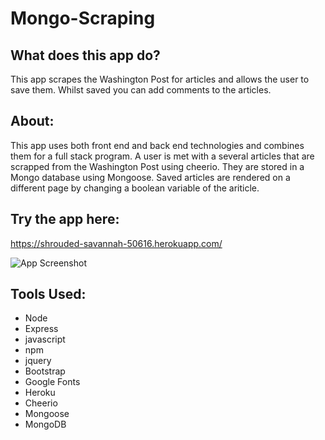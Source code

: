 # Mongo-Scraping

## What does this app do?
This app scrapes the Washington Post for articles and allows the user to save them. Whilst saved you can add comments to the articles. 

## About:
This app uses both front end and back end technologies and combines them for a full stack program. A user is met with a several articles that are scrapped from the Washington Post using cheerio. They are stored in a Mongo database using Mongoose. Saved articles are rendered on a different page by changing a boolean variable of the ariticle. 


## Try the app here:
https://shrouded-savannah-50616.herokuapp.com/

![App Screenshot](app/public/assets/images/screenshot.png)

## Tools Used:
* Node
* Express
* javascript
* npm
* jquery
* Bootstrap 
* Google Fonts
* Heroku
* Cheerio
* Mongoose
* MongoDB
